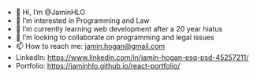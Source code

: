 - 👋 Hi, I’m @JaminHLO
- 👀 I’m interested in Programming and Law
- 🌱 I’m currently learning web development after a 20 year hiatus
- 💞️ I’m looking to collaborate on programming and legal issues 
- 📫 How to reach me: jamin.hogan@gmail.com
- LinkedIn: https://www.linkedin.com/in/jamin-hogan-esq-psd-45257211/
- Portfolio: https://jaminhlo.github.io/react-portfolio/

<!---
JaminHLO/JaminHLO is a ✨ special ✨ repository because its `README.md` (this file) appears on your GitHub profile.
You can click the Preview link to take a look at your changes.
--->
